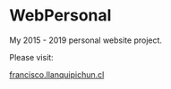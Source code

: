 # WebPersonal

My 2015 - 2019 personal website project.

Please visit:

[francisco.llanquipichun.cl](https://francisco.llanquipichun.cl)
